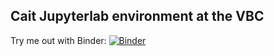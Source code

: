 ## Cait Jupyterlab environment at the VBC

Try me out with Binder:
[![Binder](https://mybinder.org/badge_logo.svg)](https://mybinder.org/v2/gh/fewagner/singularity-jupyterlab-minimal/HEAD)

